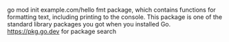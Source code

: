 go mod init example.com/hello
 fmt package, which contains functions for formatting text, including printing to the console. This package is one of the standard library packages you got when you installed Go. 
 https://pkg.go.dev  for package search